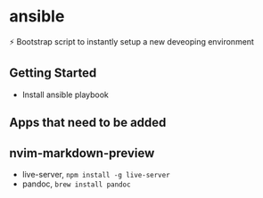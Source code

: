 # ansible
⚡ Bootstrap script to instantly setup a new deveoping environment

## Getting Started

- Install ansible playbook

## Apps that need to be added

## nvim-markdown-preview
- live-server, `npm install -g live-server`
- pandoc, `brew install pandoc`
